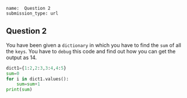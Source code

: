 ```ngMeta
name:  Question 2 
submission_type: url
```

## Question 2

You have been given a `dictionary` in which you have to find the `sum` of all the `keys`. You have to `debug` this code and find out how you can get the output as 14.


```python
dict1={1:2,2:3,3:4,4:5}
sum=0
for i in dict1.values():	
	sum=sum+1
print(sum)
 ```



